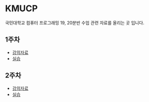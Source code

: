 # KMUCP
국민대학교 컴퓨터 프로그래밍 19, 20분반 수업 관련 자료를 올리는 곳 입니다.

## 1주차
* [강의자료](./week01/lecture.pdf)
* [실습](./week01/practice.md)

## 2주차
* [강의자료](./week02/lecture.pdf)
* [실습](./week02/practice.md)
